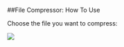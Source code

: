 ##File Compressor: How To Use


Choose the file you want to compress:

![](https://media.discordapp.net/attachments/847994332019556382/861430823802241074/W8yio4fN.png)
